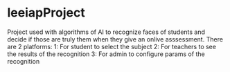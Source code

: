 # leeiapProject

Project used with algorithms of AI to recognize faces of students and decide if those are truly them when they give an onlive asssessment.
There are 2 platforms:
1: For student to select the subject
2: For teachers to see the results of the recognition
3: For admin to configure params of the recognition

